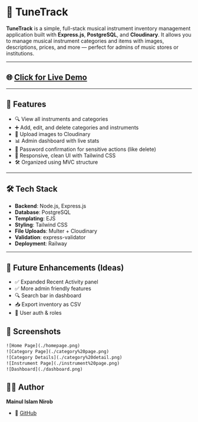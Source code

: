 # 🎼 TuneTrack

**TuneTrack** is a simple, full-stack musical instrument inventory management application built with **Express.js**, **PostgreSQL**, and **Cloudinary**. It allows you to manage musical instrument categories and items with images, descriptions, prices, and more — perfect for admins of music stores or institutions.

---

## 🌐 [Click for Live Demo](https://tune-track-production.up.railway.app/)

---

## 🚀 Features

- 🔍 View all instruments and categories
- ➕ Add, edit, and delete categories and instruments
- 📁 Upload images to Cloudinary
- 📊 Admin dashboard with live stats
- 🔐 Password confirmation for sensitive actions (like delete)
- 🧠 Responsive, clean UI with Tailwind CSS
- 🛠️ Organized using MVC structure

---

## 🛠️ Tech Stack

- **Backend**: Node.js, Express.js
- **Database**: PostgreSQL
- **Templating**: EJS
- **Styling**: Tailwind CSS
- **File Uploads**: Multer + Cloudinary
- **Validation**: express-validator
- **Deployment**: Railway

---

## 🧪 Future Enhancements (Ideas)

* ✅ Expanded Recent Activity panel
* ✅ More admin friendly features
* 🔍 Search bar in dashboard
* 📥 Export inventory as CSV
* 👥 User auth & roles

## 📸 Screenshots
    ![Home Page](./homepage.png)
    ![Category Page](./category%20page.png)
    ![Category Details](./category%20detail.png)
    ![Instrument Page](./instrument%20page.png)
    ![Dashboard](./dashboard.png)
    

## 🧑‍💻 Author

**Mainul Islam Nirob**

* 🔗 [GitHub](https://github.com/Mainul-Islam-Nirob)
